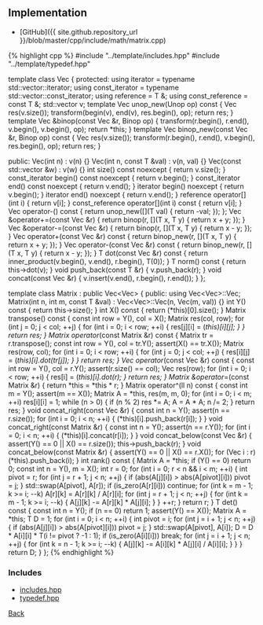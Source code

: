 ## Implementation

- [GitHub]({{ site.github.repository_url }}/blob/master/cpp/include/math/matrix.cpp)

{% highlight cpp %}
#include "../template/includes.hpp"
#include "../template/typedef.hpp"

template <typename T> class Vec {
protected:
  using iterator = typename std::vector<T>::iterator;
  using const_iterator = typename std::vector<T>::const_iterator;
  using reference = T &;
  using const_reference = const T &;
  std::vector<T> v;
  template <typename Unop> Vec<T> unop_new(Unop op) const {
    Vec<T> res(v.size());
    transform(begin(v), end(v), res.begin(), op);
    return res;
  }
  template <typename Binop> Vec<T> &binop(const Vec<T> &r, Binop op) {
    transform(r.begin(), r.end(), v.begin(), v.begin(), op);
    return *this;
  }
  template <typename Binop> Vec<T> binop_new(const Vec<T> &r, Binop op) const {
    Vec<T> res(v.size());
    transform(r.begin(), r.end(), v.begin(), res.begin(), op);
    return res;
  }

public:
  Vec(int n) : v(n) {}
  Vec(int n, const T &val) : v(n, val) {}
  Vec(const std::vector<T> &w) : v(w) {}
  int size() const noexcept { return v.size(); }
  const_iterator begin() const noexcept { return v.begin(); }
  const_iterator end() const noexcept { return v.end(); }
  iterator begin() noexcept { return v.begin(); }
  iterator end() noexcept { return v.end(); }
  reference operator[](int i) { return v[i]; }
  const_reference operator[](int i) const { return v[i]; }
  Vec<T> operator-() const {
    return unop_new([](T val) { return -val; });
  };
  Vec<T> &operator+=(const Vec<T> &r) {
    return binop(r, [](T x, T y) { return x + y; });
  }
  Vec<T> &operator-=(const Vec<T> &r) {
    return binop(r, [](T x, T y) { return x - y; });
  }
  Vec<T> operator+(const Vec<T> &r) const {
    return binop_new(r, [](T x, T y) { return x + y; });
  }
  Vec<T> operator-(const Vec<T> &r) const {
    return binop_new(r, [](T x, T y) { return x - y; });
  }
  T dot(const Vec<T> &r) const {
    return inner_product(v.begin(), v.end(), r.begin(), T(0));
  }
  T norm() const { return this->dot(v); }
  void push_back(const T &r) { v.push_back(r); }
  void concat(const Vec<T> &r) { v.insert(v.end(), r.begin(), r.end()); }
};

template <typename T> class Matrix : public Vec<Vec<T>> {
public:
  using Vec<Vec<T>>::Vec;
  Matrix(int n, int m, const T &val) : Vec<Vec<T>>::Vec(n, Vec<T>(m, val)) {}
  int Y() const { return this->size(); }
  int X() const { return (*this)[0].size(); }
  Matrix<T> transpose() const {
    const int row = Y(), col = X();
    Matrix res(col, row);
    for (int j = 0; j < col; ++j) {
      for (int i = 0; i < row; ++i) {
        res[j][i] = (*this)[i][j];
      }
    }
    return res;
  }
  Matrix<T> operator*(const Matrix<T> &r) const {
    Matrix<T> tr = r.transpose();
    const int row = Y(), col = tr.Y();
    assert(X() == tr.X());
    Matrix<T> res(row, col);
    for (int i = 0; i < row; ++i) {
      for (int j = 0; j < col; ++j) {
        res[i][j] = (*this)[i].dot(tr[j]);
      }
    }
    return res;
  }
  Vec<T> operator*(const Vec<T> &r) const {
    const int row = Y(), col = r.Y();
    assert(r.size() == col);
    Vec<T> res(row);
    for (int i = 0; i < row; ++i) {
      res[i] = (*this)[i].dot(r);
    }
    return res;
  }
  Matrix<T> &operator*=(const Matrix<T> &r) { return *this = *this * r; }
  Matrix<T> operator^(ll n) const {
    const int m = Y();
    assert(m == X());
    Matrix<T> A = *this, res(m, m, 0);
    for (int i = 0; i < m; ++i) res[i][i] = 1;
    while (n > 0) {
      if (n % 2) res *= A;
      A = A * A;
      n /= 2;
    }
    return res;
  }
  void concat_right(const Vec<T> &r) {
    const int n = Y();
    assert(n == r.size());
    for (int i = 0; i < n; ++i) {
      (*this)[i].push_back(r[i]);
    }
  }
  void concat_right(const Matrix<T> &r) {
    const int n = Y();
    assert(n == r.Y());
    for (int i = 0; i < n; ++i) {
      (*this)[i].concat(r[i]);
    }
  }
  void concat_below(const Vec<T> &r) {
    assert(Y() == 0 || X() == r.size());
    this->push_back(r);
  }
  void concat_below(const Matrix<T> &r) {
    assert(Y() == 0 || X() == r.X());
    for (Vec<T> i : r) (*this).push_back(i);
  }
  int rank() const {
    Matrix<T> A = *this;
    if (Y() == 0) return 0;
    const int n = Y(), m = X();
    int r = 0;
    for (int i = 0; r < n && i < m; ++i) {
      int pivot = r;
      for (int j = r + 1; j < n; ++j) {
        if (abs(A[j][i]) > abs(A[pivot][i])) pivot = j;
      }
      std::swap(A[pivot], A[r]);
      if (is_zero(A[r][i])) continue;
      for (int k = m - 1; k >= i; --k) A[r][k] = A[r][k] / A[r][i];
      for (int j = r + 1; j < n; ++j) {
        for (int k = m - 1; k >= i; --k) {
          A[j][k] -= A[r][k] * A[j][i];
        }
      }
      ++r;
    }
    return r;
  }
  T det() const {
    const int n = Y();
    if (n == 0) return 1;
    assert(Y() == X());
    Matrix<T> A = *this;
    T D = 1;
    for (int i = 0; i < n; ++i) {
      int pivot = i;
      for (int j = i + 1; j < n; ++j) {
        if (abs(A[j][i]) > abs(A[pivot][i])) pivot = j;
      }
      std::swap(A[pivot], A[i]);
      D = D * A[i][i] * T(i != pivot ? -1 : 1);
      if (is_zero(A[i][i])) break;
      for (int j = i + 1; j < n; ++j) {
        for (int k = n - 1; k >= i; --k) {
          A[j][k] -= A[i][k] * A[j][i] / A[i][i];
        }
      }
    }
    return D;
  }
};
{% endhighlight %}

### Includes

- [includes.hpp](../template/includes)
- [typedef.hpp](../template/typedef)

[Back](../..)
